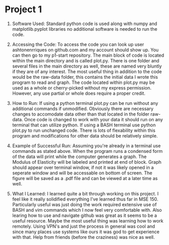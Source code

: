 # Project 1 

1. Software Used: Standard python code is used along with numpy and matplotlib.pyplot libraries no additional software is needed to run the code.

2. Accessing the Code: To access the code you can look up user ashtonenrriques on github.com and my account should show up. You can then go to my p1-start repository. The main block of code is located within the main directory and is called plot.py. There is one folder and several files in the main directory as well, these are named very bluntly if they are of any interest. The most useful thing in addition to the code would be the raw-data folder, this contains the initial data I wrote this program to read and graph. The code located within plot.py may be used as a whole or cherry-picked without my express permission. However, any use partial or whole does require a proper credit.

3.  How to Run: If using a python terminal plot.py can be run without any additional commands if unmodified. Obviously there are necessary changes to accomodate data other than that located in the folder raw-data. Once code is changed to work with your data it should run on any terminal that can utilize python. If using a BASH terminal use python plot.py to run unchanged code. There is lots of flexability within this program and modifications for other data should be relatively simple.

4. Example of Successful Run: Assuming you're already in a terminal use commands as stated above. When the program runs a condensed form of the data will print while the computer generates a graph. The Modulus of Elasticity will be labeled and printed at end of block. Graph should appear over terminal window, if not it was likely opened in a seperate window and will be accessable on bottom of screen. The figure will be saved as a .pdf file and can be viewed at a later time as well.  

5. What I Learned: I learned quite a bit through working on this project. I feel like it really solidified everything I've learned thus far in MSE 150. Particularly useful was just doing the work required extensive use of BASH and vim commands which I now feel very comfortable with. Also learing how to use and navigate github was great as it seems to be a useful resource. Maybe the most useful thing was learning how to work remotely. Using VPN's and just the process in general was cool and since many places use systems like ours it was god to get experience with that. Help from friends (before the craziness) was nice as well.
